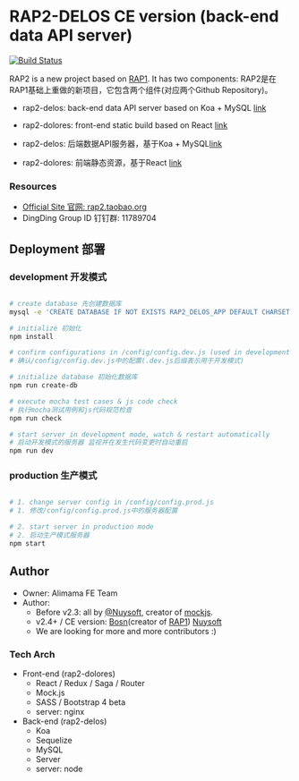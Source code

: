 # RAP2-DELOS CE version (back-end data API server)

[![Build Status](https://travis-ci.org/thx/rap2-delos.svg?branch=master)](https://travis-ci.org/thx/rap2-delos)


RAP2 is a new project based on [RAP1](https://github.com/thx/RAP). It has two components:
RAP2是在RAP1基础上重做的新项目，它包含两个组件(对应两个Github Repository)。

* rap2-delos: back-end data API server based on Koa + MySQL [link](http://github.com/thx/rap2-delos)
* rap2-dolores: front-end static build based on React [link](http://github.com/thx/rap2-dolores)


* rap2-delos: 后端数据API服务器，基于Koa + MySQL[link](http://github.com/thx/rap2-delos)
* rap2-dolores: 前端静态资源，基于React [link](http://github.com/thx/rap2-dolores)

### Resources

* [Official Site 官网: rap2.taobao.org](http://rap2.taobao.org)
* DingDing Group ID 钉钉群: 11789704

## Deployment 部署

### development 开发模式

```sh

# create database 先创建数据库
mysql -e 'CREATE DATABASE IF NOT EXISTS RAP2_DELOS_APP DEFAULT CHARSET utf8 COLLATE utf8_general_ci'

# initialize 初始化
npm install

# confirm configurations in /config/config.dev.js (used in development mode)
# 确认/config/config.dev.js中的配置(.dev.js后缀表示用于开发模式)

# initialize database 初始化数据库
npm run create-db

# execute mocha test cases & js code check
# 执行mocha测试用例和js代码规范检查
npm run check

# start server in development mode, watch & restart automatically
# 启动开发模式的服务器 监视并在发生代码变更时自动重启
npm run dev

```

### production 生产模式

```sh

# 1. change server config in /config/config.prod.js
# 1. 修改/config/config.prod.js中的服务器配置

# 2. start server in production mode
# 2. 启动生产模式服务器
npm start

```

## Author

* Owner: Alimama FE Team
* Author:
  * Before v2.3: all by [@Nuysoft](https://github.com/nuysoft/), creator of [mockjs](mockjs.com).
  * v2.4+ / CE version: [Bosn](http://github.com/bosn/)(creator of [RAP1](https://github.com/thx/RAP)) [Nuysoft](https://github.com/nuysoft/)
  * We are looking for more and more contributors :)


### Tech Arch

* Front-end (rap2-dolores)
    * React / Redux / Saga / Router
    * Mock.js
    * SASS / Bootstrap 4 beta
    * server: nginx
* Back-end (rap2-delos)
    * Koa
    * Sequelize
    * MySQL
    * Server
    * server: node
